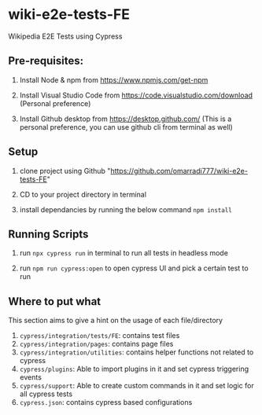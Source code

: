 # wiki-e2e-tests-FE

Wikipedia E2E Tests using Cypress

## Pre-requisites:

1. Install Node & npm from https://www.npmjs.com/get-npm

2. Install Visual Studio Code from https://code.visualstudio.com/download (Personal preference)

3. Install Github desktop from https://desktop.github.com/ (This is a personal preference, you can use github cli from terminal as well)

## Setup

1. clone project using Github "https://github.com/omarradi777/wiki-e2e-tests-FE"

2. CD to your project directory in terminal

3. install dependancies by running the below command
   `npm install`

## Running Scripts

1. run `npx cypress run` in terminal to run all tests in headless mode

2. run `npm run cypress:open` to open cypress UI and pick a certain test to run

## Where to put what

This section aims to give a hint on the usage of each file/directory

1. `cypress/integration/tests/FE`: contains test files
2. `cypress/integration/pages`: contains page files
3. `cypress/integration/utilities`: contains helper functions not related to cypress
4. `cypress/plugins`: Able to import plugins in it and set cypress triggering events
5. `cypress/support`: Able to create custom commands in it and set logic for all cypress tests
6. `cypress.json`: contains cypress based configurations
